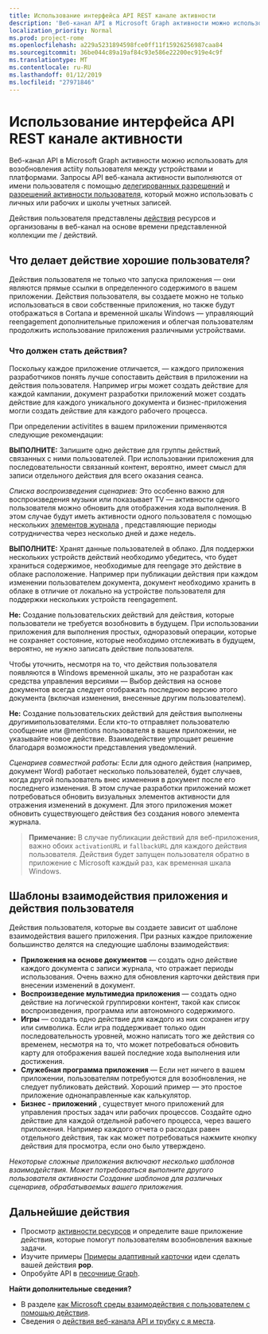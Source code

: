 ```yaml
---
title: Использование интерфейса API REST канале активности
description: 'Веб-канал API в Microsoft Graph активности можно использовать для возобновления actiity пользователя между устройствами и платформами. Запросы API веб-канала активности выполняются от имени пользователя с помощью делегированы разрешения и разрешение активности пользователей, которую можно использовать с учетными записями личных или рабочих и школы. '
localization_priority: Normal
ms.prod: project-rome
ms.openlocfilehash: a229a5231894598fce0ff11f15926256987caa84
ms.sourcegitcommit: 36be044c89a19af84c93e586e22200ec919e4c9f
ms.translationtype: MT
ms.contentlocale: ru-RU
ms.lasthandoff: 01/12/2019
ms.locfileid: "27971846"
---
```

# <a name="use-the-activity-feed-rest-api"></a>Использование интерфейса API REST канале активности

Веб-канал API в Microsoft Graph активности можно использовать для возобновления actiity пользователя между устройствами и платформами. Запросы API веб-канала активности выполняются от имени пользователя с помощью [делегированных разрешений](/graph/permissions-reference#delegated-permissions-application-permissions-and-effective-permissions) и [разрешений активности пользователя](/graph/permissions-reference), который можно использовать с личных или рабочих и школы учетных записей. 

Действия пользователя представлены [действия](https://developer.microsoft.com/graph/docs/api-reference/v1.0/resources/projectrome_activity) ресурсов и организованы в веб-канал на основе времени представленной коллекции me / действий. 
<!-- Add missing content.
Each activity represents a unique... 
-->
## <a name="what-makes-a-great-user-activity"></a>Что делает действие хорошие пользователя?

Действия пользователя не только что запуска приложения — они являются прямые ссылки в определенного содержимого в вашем приложении. Действия пользователя, вы создаете можно не только использоваться в свои собственные приложения, но также будут отображаться в Cortana и временной шкалы Windows — управляющий reengagement дополнительные приложения и облегчая пользователям продолжить использование приложения различными устройствами.  

### <a name="what-should-become-an-activity"></a>Что должен стать действия? 

Поскольку каждое приложение отличается, — каждого приложения разработчиков понять лучше сопоставить действия в приложении на действия пользователя. Например игры может создать действие для каждой кампании, документ разработки приложений может создать действие для каждого уникального документа и бизнес-приложения могли создать действие для каждого рабочего процесса. 

При определении activitites в вашем приложении применяются следующие рекомендации:

**ВЫПОЛНИТЕ:** Запишите одно действие для группы действий, связанных с ними пользователей. При использовании приложения для последовательности связанный контент, вероятно, имеет смысл для записи отдельного действия для всего оказания сеанса.  

*Списка воспроизведения сценариев:* Это особенно важно для воспроизведения музыки или показывает TV — активности одного пользователя можно обновить для отображения хода выполнения. В этом случае будут иметь активности одного пользователя с помощью нескольких [элементов журнала](https://developer.microsoft.com/graph/docs/api-reference/v1.0/resources/projectrome_historyitem) , представляющие периоды сотрудничества через несколько дней и даже недель.  

**ВЫПОЛНИТЕ:** Хранят данные пользователей в облако. Для поддержки нескольких устройств действий необходимо убедитесь, что будет храниться содержимое, необходимые для reengage это действие в облаке расположение. Например при публикации действия при каждом изменении пользователем документа, документ необходимо хранить в облаке в отличие от локально на устройстве пользователя для поддержки нескольких устройств reengagement.  

**Не:** Создание пользовательских действий для действия, которые пользователи не требуется возобновить в будущем. При использовании приложения для выполнения простых, одноразовый операции, которые не сохраняет состояние, которые необходимо отслеживать в будущем, вероятно, не нужно записать действие пользователя. 

Чтобы уточнить, несмотря на то, что действия пользователя появляются в Windows временной шкалы, это не разработан как средства управления версиями — Выбор действия на основе документов всегда следует отображать последнюю версию этого документа (включая изменения, внесенные другим пользователем).

**Не:** Создание пользовательских действий для действия выполнены *другими*пользователями. Если кто-то отправляет пользователю сообщение или @mentions пользователя в вашем приложении, не указывайте новое действие. Взаимодействие упрощает решение благодаря возможности представления уведомлений.  

*Сценариев совместной работы:* Если для одного действия (например, документ Word) работает несколько пользователей, будет случаев, когда другой пользователь внес изменения в документ после его последнего изменения. В этом случае разработки приложений может потребоваться обновить визуальных элементов активности для отражения изменений в документ. Для этого приложения может обновить существующего действия без создания нового элемента журнала. 

>**Примечание:** В случае публикации действий для веб-приложения, важно обоих `activationURL` и `fallbackURL` для каждого действия пользователя. Действия будет запущен пользователя обратно в приложение с Microsoft каждый раз, как временная шкала Windows. 

## <a name="app-interaction-patterns-and-user-activities"></a>Шаблоны взаимодействия приложения и действия пользователя 
Действия пользователя, которые вы создаете зависит от шаблоне взаимодействия вашего приложения. При разных каждое приложение большинство делятся на следующие шаблоны взаимодействия: 

* **Приложения на основе документов** — создать одно действие каждого документа с записи журнала, что отражает периоды использования. Очень важно для обновления карточки действия при внесении изменений в документ. 
* **Воспроизведение мультимедиа приложения** — создать одно действие на логической группировки контент, такой как список воспроизведения, программа или автономного содержимого. 
* **Игры** — создать одно действие для каждого из них сохранен игру или символика. Если игра поддерживает только один последовательность уровней, можно написать того же действия со временем, несмотря на то, что может потребоваться обновить карту для отображения вашей последние хода выполнения или достижения. 
* **Служебная программа приложения** — Если нет ничего в вашем приложении, пользователям потребуются для возобновления, не следует публиковать действий. Хороший пример — это простое приложение однонаправленные как калькулятор. 
* **Бизнес - приложений** , существует много приложений для управления простых задач или рабочих процессов. Создайте одно действие для каждой отдельной рабочего процесса, через вашего приложения. Например каждого отчета о расходах равен отдельного действия, так как может потребоваться нажмите кнопку действия для просмотра, если оно было утверждено.

*Некоторые сложные приложения включают несколько шаблонов взаимодействия. Может потребоваться выполните другого пользователя активности Создание шаблонов для различных сценариев, обрабатываемых вашего приложения.*

<!-- Add content or remove H2.
## Common use cases 
-->

## <a name="next-steps"></a>Дальнейшие действия

- Просмотр [активности ресурсов](https://developer.microsoft.com/graph/docs/api-reference/v1.0/resources/projectrome_activity) и определите ваше приложение действия, которые помогут пользователям возобновления важные задачи.
- Изучите примеры [Примеры адаптивный карточки](https://adaptivecards.io/samples/) идеи сделать вашей действия **pop**.  
- Опробуйте API в [песочнице Graph](https://developer.microsoft.com/graph/graph-explorer).

**Найти дополнительные сведения?** 

- В разделе [как Microsoft среды взаимодействия с пользователем с помощью действия](https://channel9.msdn.com/events/Build/2017/B8108).
- Сведения о [действия веб-канала API и трубку с я места](https://channel9.msdn.com/Events/Windows/Windows-Developer-Day-Fall-Creators-Update/WinDev011).
